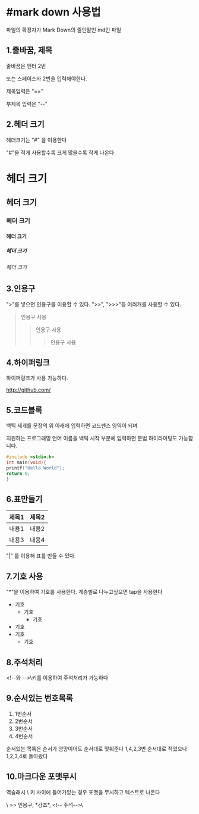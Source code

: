 #mark down 사용법
=========
파일의 확장자가 Mark Down의 줄인말인 md인 파일

1.줄바꿈, 제목
-----
줄바꿈은 엔터 2번

또는 스페이스바 2번을 입력해야한다.

제목입력은 "=="

부제목 입력은 "--"

2.헤더 크기
-----
헤더크기는 "#" 을 이용한다

"#"을 적게 사용할수록 크게 많을수록 작게 나온다

# 헤더 크기

## 헤더 크기

### 헤더 크기

#### 헤더 크기

##### 헤더 크기

###### 헤더 크기


3.인용구
------
">"를 넣으면 인용구를 이용할 수 있다.
">>", ">>>"등 여러개를 사용할 수 있다.

> 인용구 사용
>> 인용구 사용
>>> 인용구 사용

4.하이퍼링크
-------

하이퍼링크가 사용 가능하다.

http://github.com/

5.코드블록
-------

백틱 세개를 문장의 위 아래에 입력하면 코드펜스 영역이 되며 

지원하는 프로그래밍 언어 이름을 백틱 시작 부분에 입력하면 문법 하이라이팅도 가능합니다.

```c
#include <stdio.h>
int main(void){
printf("Hello World");
return 0;
}

```

6.표만들기
------

| 제목1 | 제목2 |
|:---:|---:|
| 내용1 | 내용2 |
| 내용3 | 내용4 |

"|" 를 이용해 표를 만들 수 있다.

7.기호 사용
-------
"*"을 이용하여 기호를 사용한다.
계층별로 나누고싶으면 tap을 사용한다

* 기호
  * 기호
    * 기호
* 기호
* 기호
  * 기호
  
8.주석처리
-------

\<!--와 -->\키를 이용하여 주석처리가 가능하다

<!-- 주석처리 되는 부분 -->

9.순서있는 번호목록
-------

1. 1번순서
4. 2번순서
2. 3번순서
3. 4번순서

순서있는 목록은 순서가 엉망이어도 순서대로 맞춰준다
1,4,2,3번 순서대로 적었으나 1,2,3,4로 돌아왔다


10.마크다운 포맷무시
------

역슬래시 \ 키 사이에 들어가있는 경우 포맷을 무시하고 텍스트로 나온다

\ >> 인용구\, \*강조*\, \<!-- 주석-->\ 
